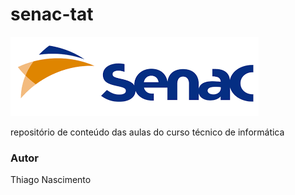 # senac-tat
![senac](https://github.com/Thiago1347/senac-tat/blob/main/UC1/assets/senac.png)


repositório de conteúdo das aulas do curso técnico de informática

### Autor 
Thiago Nascimento
